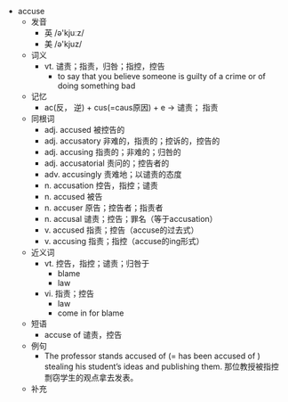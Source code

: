 - accuse
  - 发音
    - 英 /ə'kjuːz/
    - 美 /ə'kjuz/
  - 词义
    - vt. 谴责；指责，归咎；指控，控告
      - to say that you believe someone is guilty of a crime or of doing something bad
  - 记忆
    - ac(反， 逆) + cus(=caus原因) + e → 谴责； 指责
  - 同根词
    - adj. accused 被控告的
    - adj. accusatory 非难的，指责的；控诉的，控告的
    - adj. accusing 指责的；非难的；归咎的
    - adj. accusatorial 责问的；控告者的
    - adv. accusingly 责难地；以谴责的态度
    - n. accusation 控告，指控；谴责
    - n. accused 被告
    - n. accuser 原告；控告者；指责者
    - n. accusal 谴责；控告；罪名（等于accusation）
    - v. accused 指责；控告（accuse的过去式）
    - v. accusing 指责；指控（accuse的ing形式）
  - 近义词
    - vt. 控告，指控；谴责；归咎于
      - blame
      - law
    - vi. 指责；控告
      - law
      - come in for blame
  - 短语
    - accuse of 谴责，控告
  - 例句
    - The professor stands accused of (=  has been accused of  ) stealing his student’s ideas and publishing them. 那位教授被指控剽窃学生的观点拿去发表。
  - 补充